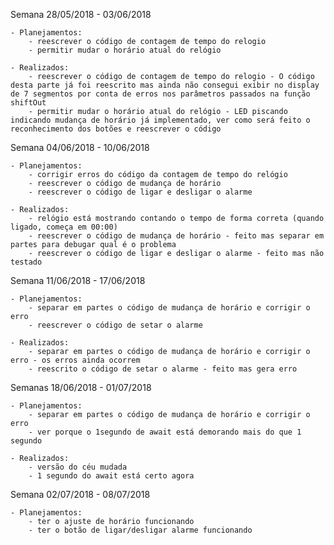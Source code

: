 Semana 28/05/2018 - 03/06/2018

    - Planejamentos:
        - reescrever o código de contagem de tempo do relogio
        - permitir mudar o horário atual do relógio
        
    - Realizados:
        - reescrever o código de contagem de tempo do relogio - O código desta parte já foi reescrito mas ainda não consegui exibir no display de 7 segmentos por conta de erros nos parâmetros passados na função shiftOut
        - permitir mudar o horário atual do relógio - LED piscando indicando mudança de horário já implementado, ver como será feito o reconhecimento dos botões e reescrever o código
        
        
Semana 04/06/2018 - 10/06/2018

    - Planejamentos:
        - corrigir erros do código da contagem de tempo do relógio
        - reescrever o código de mudança de horário
        - reescrever o código de ligar e desligar o alarme
        
    - Realizados:
        - relógio está mostrando contando o tempo de forma correta (quando ligado, começa em 00:00)
        - reescrever o código de mudança de horário - feito mas separar em partes para debugar qual é o problema
        - reescrever o código de ligar e desligar o alarme - feito mas não testado
        
Semana 11/06/2018 - 17/06/2018

    - Planejamentos:
        - separar em partes o código de mudança de horário e corrigir o erro
        - reescrever o código de setar o alarme
        
    - Realizados:
        - separar em partes o código de mudança de horário e corrigir o erro - os erros ainda ocorrem
        - reescrito o código de setar o alarme - feito mas gera erro

Semanas 18/06/2018 - 01/07/2018
    
    - Planejamentos:
        - separar em partes o código de mudança de horário e corrigir o erro
        - ver porque o 1segundo de await está demorando mais do que 1 segundo
        
    - Realizados: 
        - versão do céu mudada
        - 1 segundo do await está certo agora
        
Semana 02/07/2018 - 08/07/2018

    - Planejamentos:
        - ter o ajuste de horário funcionando
        - ter o botão de ligar/desligar alarme funcionando
